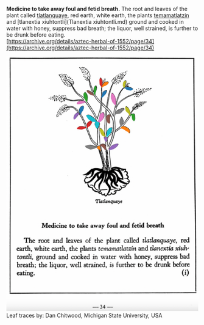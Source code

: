 **Medicine to take away foul and fetid breath.** The root and leaves of the plant called [tlatlanquaye](Tlatlanquaye.md), red earth, white earth, the plants [temamatlatzin](Temamatlatzin.md) and [tlanextia xiuhtontli](Tlanextia xiuhtontli.md) ground and cooked in water with honey, suppress bad breath; the liquor, well strained, is further to be drunk before eating.  
[https://archive.org/details/aztec-herbal-of-1552/page/34](https://archive.org/details/aztec-herbal-of-1552/page/34)  


![D_p034.png](assets/D_p034.png)  
Leaf traces by: Dan Chitwood, Michigan State University, USA  
